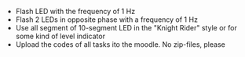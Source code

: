 * Flash LED with the frequency of 1 Hz
* Flash 2 LEDs in opposite phase with a frequency of 1 Hz
* Use all segment of 10-segment LED in the "Knight Rider" style or for some kind of level indicator
* Upload the codes of all tasks ito the moodle. No zip-files, please
